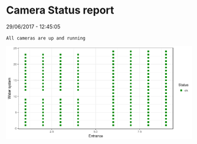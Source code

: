 Camera Status report
================
29/06/2017 - 12:45:05

    All cameras are up and running

![](camreport_files/figure-markdown_github/unnamed-chunk-2-1.png)
